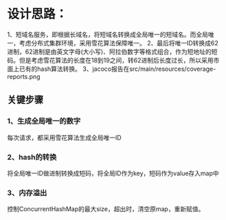 # 设计思路：

1、短域名服务，即根据长域名，将短域名转换成全局唯一的短域名。而全局唯一，考虑分布式集群环境，采用雪花算法保障唯一。 
2、最后将唯一ID转换成62进制，62进制是由英文字母(大小写)、阿拉伯数字等格式组合，作为短地址的短码。但是考虑雪花算法的长度在18到19之间，转62进制后长度过长，所以采用市面上已有的hash算法转换。
3、jacoco报告在src/main/resources/coverage-reports.png
## 关键步骤

### 1、生成全局唯一的数字

每次请求，都采用雪花算法生成全局唯一ID

### 2、hash的转换

将全局唯一ID做进制转换成短码，将全局ID作为key，短码作为value存入map中

### 3、内存溢出

控制ConcurrentHashMap的最大size，超出时，清空原map，重新赋值。
